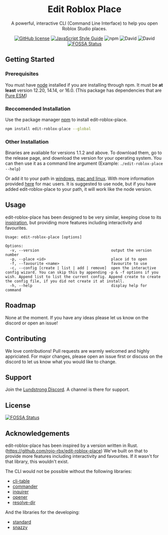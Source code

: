 <div align="center">

# Edit Roblox Place
A powerful, interactive CLI (Command Line Interface) to help you open Roblox Studio places. 

<a href="https://github.com/Lundstrong/Edit-Roblox-Place/blob/master/LICENSE"><img alt="GitHub license" src="https://img.shields.io/github/license/Lundstrong/Edit-Roblox-Place"></a>
<a href="https://standardjs.com"><img alt="JavaScript Style Guide" src="https://img.shields.io/badge/code_style-standard-brightgreen.svg"></a>
<img alt="npm" src="https://img.shields.io/npm/v/edit-roblox-place">
<img alt="David" src="https://img.shields.io/david/Lundstrong/Edit-Roblox-Place">
<img alt="David" src="https://img.shields.io/david/dev/Lundstrong/edit-roblox-place">
<a href="https://app.fossa.com/projects/git%2Bgithub.com%2FLundstrong%2FEdit-Roblox-Place?ref=badge_shield"><img alt="FOSSA Status" src="https://app.fossa.com/api/projects/git%2Bgithub.com%2FLundstrong%2FEdit-Roblox-Place.svg?type=shield"></a>
</div>

## Getting Started

### Prerequisites

You must have [node](https://nodejs.org/) installed if you are installing through npm. It must be **at least** version 12.20, 14.14, or 16.0. (This package has dependencies that are [Pure ESM](https://gist.github.com/sindresorhus/a39789f98801d908bbc7ff3ecc99d99c))

### Reccomended Installation

Use the package manager [npm](https://npmjs.com/) to install edit-roblox-place.

```bash
npm install edit-roblox-place --global
```

### Other Installation
Binaries are avaliable for versions 1.1.2 and above. To download them, go to the release page, and download the version for your operating system. You can then use it as a command line argument (Example: `./edit-roblox-place --help`)

Or add it to your path in [windows](https://www.howtogeek.com/118594/how-to-edit-your-system-path-for-easy-command-line-access/), [mac and linux](https://opensource.com/article/17/6/set-path-linux). With more information provided [here](https://wpbeaches.com/how-to-add-to-the-shell-path-in-macos-using-terminal/) for mac users.
It is suggested to use node, but if you have added edit-roblox-place to your path, it will work like the node version.

## Usage

edit-roblox-place has been designed to be very similar, keeping close to its [inspiration](https://github.com/rojo-rbx/edit-roblox-place), but providing more features including interactivity and favourites.
```
Usage: edit-roblox-place [options]

Options:
  -v, --version                                output the version number
  -p, --place <id>                             place id to open
  -f, --favourite <name>                       favourite to use
  -c, --config [create | list | add | remove]  open the interactive config wizard. You can skip this by appending -p & -f options if you wish. Append list to list the current config. Append create to create the config file, if you did not create it at install.
  -h, --help                                   display help for command
```

## Roadmap
None at the moment. If you have any ideas please let us know on the discord or open an issue!

## Contributing
We love contributions! Pull requests are warmly welcomed and highly appriciated. For major changes, please open an issue first or discuss on the discord to let us know what you would like to change.

## Support
Join the [Lundstrong Discord](https://discord.gg/2w9PmHZPwX). A channel is there for support.

## License
[![FOSSA Status](https://app.fossa.com/api/projects/git%2Bgithub.com%2FLundstrong%2FEdit-Roblox-Place.svg?type=large)](https://app.fossa.com/projects/git%2Bgithub.com%2FLundstrong%2FEdit-Roblox-Place?ref=badge_large)

## Acknowledgements
edit-roblox-place has been inspired by a version written in Rust. (https://github.com/rojo-rbx/edit-roblox-place) We've built on that to provide more features including interactivity and favourites. If it wasn't for that library, this wouldn't exist.

The CLI would not be possible without the following libraries:
* [cli-table](https://npmjs.com/package/cli-table)
* [commander](https://npmjs.com/package/commander)
* [inquirer](https://npmjs.com/package/inquirer)
* [opener](https://npmjs.com/package/opener)
* [resolve-dir](https://npmjs.com/package/resolve-dir)

And the libraries for the developing:

* [standard](https://npmjs.com/package/standard)
* [snazzy](https://npmjs.com/package/snazzy)
